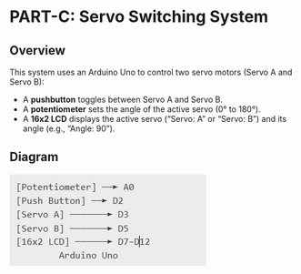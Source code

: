 # PART-C: Servo Switching System

## Overview
This system uses an Arduino Uno to control two servo motors (Servo A and Servo B):
- A **pushbutton** toggles between Servo A and Servo B.
- A **potentiometer** sets the angle of the active servo (0° to 180°).
- A **16x2 LCD** displays the active servo (“Servo: A” or “Servo: B”) and its angle (e.g., “Angle: 90”).



## Diagram

![alt text](Block_Diagram_2.png)

